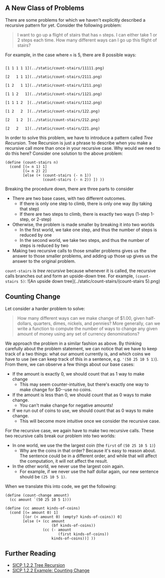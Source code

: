 ## A New Class of Problems
There are some problems for which we haven't explicitly described a recursive pattern for yet.
Consider the following problem:

> I want to go up a flight of stairs that has `n` steps. I can either take 1 or 2 steps each time. How many different ways can I go up this flight of stairs?

For example, in the case where `n` is 5, there are 8 possible ways:

<code>
[1 1 1 1 1](../static/count-stairs/11111.png)<br>
[2   1 1 1](../static/count-stairs/2111.png)<br>
[1 2   1 1](../static/count-stairs/1211.png)<br>
[1 1 2   1](../static/count-stairs/1121.png)<br>
[1 1 1 2  ](../static/count-stairs/1112.png)<br>
[1 2   2  ](../static/count-stairs/122.png)<br>
[2   1 2  ](../static/count-stairs/212.png)<br>
[2   2   1](../static/count-stairs/221.png)
</code>

In order to solve this problem, we have to introduce a pattern called *Tree Recursion*. Tree Recursion is just a phrase to describe when you make a recursive call more than once in your recursive case. Why would we need to do this here? Consider one solution to the above problem:

```
(define (count-stairs n)
  (cond [(= n 1) 1]
        [(= n 2) 2]
        [else (+ (count-stairs (- n 1))
                 (count-stairs (- n 2)) ]) ))
```

Breaking the procedure down, there are three parts to consider

- There are two base cases, with two different outcomes.
  - If there is only one step to climb, there is only one way (by taking that step)
  - If there are two steps to climb, there is exactly two ways (1-step 1-step, or 2-step)
- Otherwise, the problem is made smaller by breaking it into two worlds
  - In the first world, we take one step, and thus the number of steps is reduced by one
  - In the second world, we take two steps, and thus the number of steps is reduced by two
- Making two recursive calls to those smaller problems gives us the answer to those smaller problems, and adding up those up gives us the answer to the original problem.

`count-stairs` is *tree recursive* because whenever it is called, the recursive calls branches out and form an upside-down tree. For example, `(count-stairs 5)`:
![An upside down tree](../static/count-stairs/\(count-stairs 5\).png)

## Counting Change
Let consider a harder problem to solve:

> How many different ways can we make change of $1.00, given half-dollars, quarters, dimes, nickels, and pennies? More generally, can we write a function to compute the number of ways to change any given amount of money using any set of currency denominations?

We approach the problem in a similar fashion as above. By thinking carefully about the problem statement, we can notice that we have to keep track of a two things: what our amount currently is, and which coins we have to use (we can keep track of this in a sentence, e.g. `'(50 25 10 5 1)`). From there, we can observe a few things about our base cases:

- If the amount is exactly 0, we should count that as 1 way to make change
  - This may seem counter-intuitive, but there's exactly one way to make change for $0--use no coins.
- If the amount is less than 0, we should count that as 0 ways to make change.
  - You can't make change for negative amounts!
- If we run out of coins to use, we should count that as 0 ways to make change.
  - This will become more intuitive once we consider the recursive case.

For the recursive case, we again have to make two recursive calls. These two recursive calls break our problem into two worlds:

- In one world, we use the the largest coin (the `first` of `(50 25 10 5 1)`)
  - Why are the coins in that order? Because it's easy to reason about. The sentence could be in a different order, and while that will affect the computation, it will not affect the result.
- In the other world, we never use the largest coin again.
  - For example, if we never use the half dollar again, our new sentence should be `(25 10 5 1)`.

When we translate this into code, we get the following:

```
(define (count-change amount)
  (cc amount `(50 25 10 5 1)))

(define (cc amount kinds-of-coins)
  (cond [(= amount 0) 1]
        [(or (< amount 0) (empty? kinds-of-coins)) 0]
        [else (+ (cc amount
                     (bf kinds-of-coins))
                 (cc (- amount
                        (first kinds-of-coins))
                     kinds-of-coins))] ))
```


## Further Reading

- [SICP 1.2.2 Tree Recursion](https://mitpress.mit.edu/sicp/full-text/book/book-Z-H-4.html#%_toc_%_sec_1.2.2)
- [SICP 1.2.2 Example: Counting Change](https://mitpress.mit.edu/sicp/full-text/book/book-Z-H-4.html#%_toc_%_sec_Temp_52)


